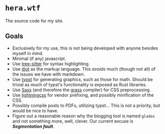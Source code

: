 # `hera.wtf`

The source code for my site.

## Goals

* Exclusively for my use, this is not being developed with anyone besides myself in mind.
* Minimal (if any) javascript.
* Use [tree-sitter](https://tree-sitter.github.io/) for syntax highlighting.
* Use [djot](https://djot.net/) as the markup language. This *avoids* much (though not all) of
  the issues we have with markdown.
* Use [typst](https://typst.app/) for generating graphics, such as those for math. Should be trivial as much of typst's
  functionality is exposed as Rust libraries.
* Use [Sass](https://sass-lang.com) (and therefore the [grass](https://github.com/connorkees/grass) compiler) for CSS preprocessing.
* Use [lightningcss](https://lightningcss.dev/) for vendor prefixing, and possibly minification of the CSS.
* Possibly compile posts to PDFs, utilizing typst... This is not a priority, but would be nice to have.
* Figure out a reasonable reason why the blogging tool is named `glados` and not something more, well, clever. Our current excuse is
  ***Segmentation fault***.

